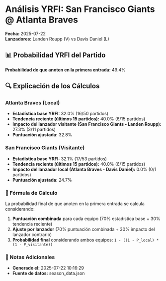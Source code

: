 # Análisis YRFI: San Francisco Giants @ Atlanta Braves

**Fecha:** 2025-07-22  
**Lanzadores:** Landen Roupp (V) vs Davis Daniel (L)

## 📊 Probabilidad YRFI del Partido

**Probabilidad de que anoten en la primera entrada:** 49.4%

## 🔍 Explicación de los Cálculos

### Atlanta Braves (Local)
- **Estadística base YRFI:** 32.0% (16/50 partidos)
- **Tendencia reciente (últimos 15 partidos):** 40.0% (6/15 partidos)
- **Impacto del lanzador visitante (San Francisco Giants - Landen Roupp):** 27.3% (3/11 partidos)
- **Puntuación ajustada:** 32.8%

### San Francisco Giants (Visitante)
- **Estadística base YRFI:** 32.1% (17/53 partidos)
- **Tendencia reciente (últimos 15 partidos):** 40.0% (6/15 partidos)
- **Impacto del lanzador local (Atlanta Braves - Davis Daniel):** 0.0% (0/1 partidos)
- **Puntuación ajustada:** 24.7%

### 📝 Fórmula de Cálculo

La probabilidad final de que anoten en la primera entrada se calcula considerando:
1. **Puntuación combinada** para cada equipo (70% estadística base + 30% tendencia reciente)
2. **Ajuste por lanzador** (70% puntuación combinada + 30% impacto del lanzador contrario)
3. **Probabilidad final** considerando ambos equipos: `1 - ((1 - P_local) * (1 - P_visitante))`

### 📌 Notas Adicionales

- **Generado el:** 2025-07-22 10:16:29
- **Fuente de datos:** season_data.json
